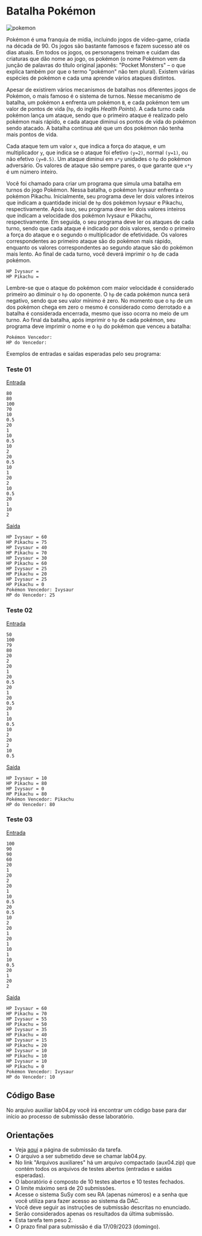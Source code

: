 [](#batalha-pokémon)Batalha Pokémon
===================================

![pokemon](https://github.com/viniciuscarnielli/MC102/assets/96528179/a7d0c62b-1d65-49a8-97ed-cf8fbb07f5ab)


Pokémon é uma franquia de mídia, incluindo jogos de vídeo-game, criada na década de 90. Os jogos são bastante famosos e fazem sucesso até os dias atuais. Em todos os jogos, os personagens treinam e cuidam das criaturas que dão nome ao jogo, os pokémon (o nome Pokémon vem da junção de palavras do título original japonês: "Pocket Monsters" – o que explica também por que o termo "pokémon" não tem plural). Existem várias espécies de pokémon e cada uma aprende vários ataques distintos.

Apesar de existirem vários mecanismos de batalhas nos diferentes jogos de Pokémon, o mais famoso é o sistema de turnos. Nesse mecanismo de batalha, um pokémon `A` enfrenta um pokémon `B`, e cada pokémon tem um valor de pontos de vida (`hp`, do inglês _Health Points_). A cada turno cada pokémon lança um ataque, sendo que o primeiro ataque é realizado pelo pokémon mais rápido, e cada ataque diminui os pontos de vida do pokémon sendo atacado. A batalha continua até que um dos pokémon não tenha mais pontos de vida.

Cada ataque tem um valor `x`, que indica a força do ataque, e um multiplicador `y`, que indica se o ataque foi efetivo `(y=2)`, normal `(y=1)`, ou não efetivo `(y=0.5)`. Um ataque diminui em `x*y` unidades o `hp` do pokémon adversário. Os valores de ataque são sempre pares, o que garante que `x*y` é um número inteiro.

Você foi chamado para criar um programa que simula uma batalha em turnos do jogo Pokémon. Nessa batalha, o pokémon Ivysaur enfrenta o pokémon Pikachu. Inicialmente, seu programa deve ler dois valores inteiros que indicam a quantidade inicial de `hp` dos pokémon Ivysaur e Pikachu, respectivamente. Após isso, seu programa deve ler dois valores inteiros que indicam a velocidade dos pokémon Ivysaur e Pikachu, respectivamente. Em seguida, o seu programa deve ler os ataques de cada turno, sendo que cada ataque é indicado por dois valores, sendo o primeiro a força do ataque e o segundo o multiplicador de efetividade. Os valores correspondentes ao primeiro ataque são do pokémon mais rápido, enquanto os valores correspondentes ao segundo ataque são do pokémon mais lento. Ao final de cada turno, você deverá imprimir o `hp` de cada pokémon.

    HP Ivysaur = 
    HP Pikachu = 
    

Lembre-se que o ataque do pokémon com maior velocidade é considerado primeiro ao diminuir o `hp` do oponente. O `hp` de cada pokémon nunca será negativo, sendo que seu valor mínimo é zero. No momento que o `hp` de um dos pokémon chega em zero o mesmo é considerado como derrotado e a batalha é considerada encerrada, mesmo que isso ocorra no meio de um turno. Ao final da batalha, após imprimir o `hp` de cada pokémon, seu programa deve imprimir o nome e o `hp` do pokémon que venceu a batalha:

    Pokémon Vencedor: 
    HP do Vencedor: 
    

Exemplos de entradas e saídas esperadas pelo seu programa:

### [](#teste-01)Teste 01

[Entrada](dados/arq01.in)

    80
    80
    100
    70
    10
    0.5
    20
    1
    10
    0.5
    10
    2
    20
    0.5
    10
    1
    20
    2
    10
    0.5
    20
    1
    10
    2
    

[Saída](dados/arq01.out)

    HP Ivysaur = 60
    HP Pikachu = 75
    HP Ivysaur = 40
    HP Pikachu = 70
    HP Ivysaur = 30
    HP Pikachu = 60
    HP Ivysaur = 25
    HP Pikachu = 20
    HP Ivysaur = 25
    HP Pikachu = 0
    Pokémon Vencedor: Ivysaur
    HP do Vencedor: 25
    

### [](#teste-02)Teste 02

[Entrada](dados/arq02.in)

    50
    100
    79
    80
    20
    2
    20
    1
    20
    0.5
    20
    1
    20
    0.5
    20
    1
    10
    0.5
    10
    2
    20
    2
    10
    0.5
    

[Saída](dados/arq02.out)

    HP Ivysaur = 10
    HP Pikachu = 80
    HP Ivysaur = 0
    HP Pikachu = 80
    Pokémon Vencedor: Pikachu
    HP do Vencedor: 80
    

### [](#teste-03)Teste 03

[Entrada](dados/arq03.in)

    100
    90
    90
    60
    20
    1
    20
    2
    20
    1
    10
    0.5
    20
    0.5
    10
    2
    20
    1
    20
    1
    10
    1
    10
    0.5
    20
    1
    20
    2
    

[Saída](dados/arq03.out)

    HP Ivysaur = 60
    HP Pikachu = 70
    HP Ivysaur = 55
    HP Pikachu = 50
    HP Ivysaur = 35
    HP Pikachu = 40
    HP Ivysaur = 15
    HP Pikachu = 20
    HP Ivysaur = 10
    HP Pikachu = 10
    HP Ivysaur = 10
    HP Pikachu = 0
    Pokémon Vencedor: Ivysaur
    HP do Vencedor: 10
    

[](#código-base)Código Base
---------------------------

No arquivo auxiliar lab04.py você irá encontrar um código base para dar início ao processo de submissão desse laboratório.

[](#orientações)Orientações
---------------------------

*   Veja [aqui](../04) a página de submissão da tarefa.
*   O arquivo a ser submetido deve se chamar lab04.py.
*   No link "Arquivos auxiliares" há um arquivo compactado (aux04.zip) que contém todos os arquivos de testes abertos (entradas e saídas esperadas).
*   O laboratório é composto de 10 testes abertos e 10 testes fechados.
*   O limite máximo será de 20 submissões.
*   Acesse o sistema SuSy com seu RA (apenas números) e a senha que você utiliza para fazer acesso ao sistema da DAC.
*   Você deve seguir as instruções de submissão descritas no enunciado.
*   Serão considerados apenas os resultados da última submissão.
*   Esta tarefa tem peso 2.
*   O prazo final para submissão é dia 17/09/2023 (domingo).
